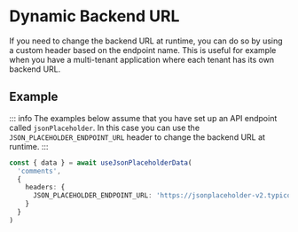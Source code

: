 # Dynamic Backend URL

If you need to change the backend URL at runtime, you can do so by using a custom header based on the endpoint name. This is useful for example when you have a multi-tenant application where each tenant has its own backend URL.

## Example

::: info
The examples below assume that you have set up an API endpoint called `jsonPlaceholder`. In this case you can use the `JSON_PLACEHOLDER_ENDPOINT_URL` header to change the backend URL at runtime.
:::

```ts
const { data } = await useJsonPlaceholderData(
  'comments',
  {
    headers: {
      JSON_PLACEHOLDER_ENDPOINT_URL: 'https://jsonplaceholder-v2.typicode.com'
    }
  }
)
```
